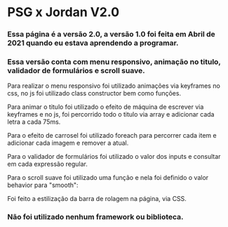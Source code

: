 # PSG x Jordan V2.0

### Essa página é a versão 2.0, a versão 1.0 foi feita em Abril de 2021 quando eu estava aprendendo a programar. 

### Essa versão conta com menu responsivo, animação no titulo, validador de formulários e scroll suave.

Para realizar o menu responsivo foi utilizado animações via keyframes no css, no js foi utilizado class constructor bem como funções.

Para animar o titulo foi utilizado o efeito de máquina de escrever via keyframes e no js, foi percorrido todo o titulo via array e adicionar cada letra a cada 75ms.

Para o efeito de carrosel foi utilizado foreach para percorrer cada item e adicionar cada imagem e remover a atual.

Para o validador de formulários foi utilizado o valor dos inputs e consultar em cada expressão regular.

Para o scroll suave foi utilizado uma função e nela foi definido o valor behavior para "smooth":

Foi feito a estilização da barra de rolagem na página, via CSS.

### Não foi utilizado nenhum framework ou biblioteca.
